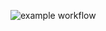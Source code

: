 ![example workflow](https://github.com/skudarnov-av/page-Object-s/actions/workflows/gradle.yml/badge.svg)
